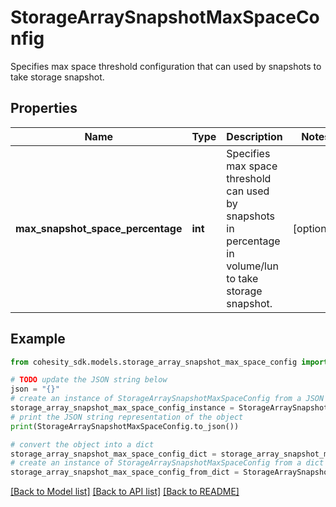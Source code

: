 # StorageArraySnapshotMaxSpaceConfig

Specifies max space threshold configuration that can used by snapshots to take storage snapshot.

## Properties

Name | Type | Description | Notes
------------ | ------------- | ------------- | -------------
**max_snapshot_space_percentage** | **int** | Specifies max space threshold can used by snapshots in percentage in volume/lun to take storage snapshot. | [optional] 

## Example

```python
from cohesity_sdk.models.storage_array_snapshot_max_space_config import StorageArraySnapshotMaxSpaceConfig

# TODO update the JSON string below
json = "{}"
# create an instance of StorageArraySnapshotMaxSpaceConfig from a JSON string
storage_array_snapshot_max_space_config_instance = StorageArraySnapshotMaxSpaceConfig.from_json(json)
# print the JSON string representation of the object
print(StorageArraySnapshotMaxSpaceConfig.to_json())

# convert the object into a dict
storage_array_snapshot_max_space_config_dict = storage_array_snapshot_max_space_config_instance.to_dict()
# create an instance of StorageArraySnapshotMaxSpaceConfig from a dict
storage_array_snapshot_max_space_config_from_dict = StorageArraySnapshotMaxSpaceConfig.from_dict(storage_array_snapshot_max_space_config_dict)
```
[[Back to Model list]](../README.md#documentation-for-models) [[Back to API list]](../README.md#documentation-for-api-endpoints) [[Back to README]](../README.md)


